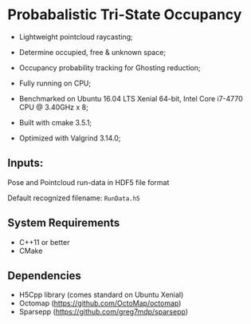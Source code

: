 # Probabalistic Tri-State Occupancy
- Lightweight pointcloud raycasting;
- Determine occupied, free & unknown space;
- Occupancy probability tracking for Ghosting reduction;
- Fully running on CPU;
- Benchmarked on Ubuntu 16.04 LTS Xenial 64-bit, Intel Core i7-4770 CPU @ 3.40GHz x 8;

- Built with cmake 3.5.1;
- Optimized with Valgrind 3.14.0;

## Inputs:
Pose and Pointcloud run-data in HDF5 file format

Default recognized filename: `RunData.h5`

## System Requirements
- C++11 or better
- CMake

## Dependencies
- H5Cpp library (comes standard on Ubuntu Xenial)
- Octomap (https://github.com/OctoMap/octomap)
- Sparsepp (https://github.com/greg7mdp/sparsepp)
